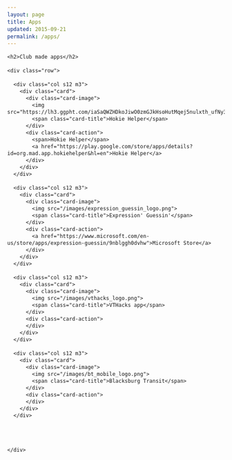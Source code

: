 ```yaml
---
layout: page
title: Apps
updated: 2015-09-21
permalink: /apps/
---
```


<div class="section">
  <div class="container">

    <h2>Club made apps</h2>
    
    <div class="row">

      <div class="col s12 m3">
        <div class="card">
          <div class="card-image">
            <img src="https://lh3.ggpht.com/iaSaQWZHDkoJiwO0zmGJkHsoHutMqej5nulxth_ufNy34ZPY9M1O8OnegGxD3TFD8pw=w300">
            <span class="card-title">Hokie Helper</span>
          </div>
          <div class="card-action">
            <span>Hokie Helper</span>
            <a href="https://play.google.com/store/apps/details?id=org.mad.app.hokiehelper&hl=en">Hokie Helper</a>
          </div>
        </div>
      </div>

      <div class="col s12 m3">
        <div class="card">
          <div class="card-image">
            <img src="/images/expression_guessin_logo.png">
            <span class="card-title">Expression' Guessin'</span>
          </div>
          <div class="card-action">
            <a href="https://www.microsoft.com/en-us/store/apps/expression-guessin/9nblggh0dvhw">Microsoft Store</a>
          </div>
        </div>
      </div>

      <div class="col s12 m3">
        <div class="card">
          <div class="card-image">
            <img src="/images/vthacks_logo.png">
            <span class="card-title">VTHacks app</span>
          </div>
          <div class="card-action">
          </div>
        </div>
      </div>

      <div class="col s12 m3">
        <div class="card">
          <div class="card-image">
            <img src="/images/bt_mobile_logo.png">
            <span class="card-title">Blacksburg Transit</span>
          </div>
          <div class="card-action">
          </div>
        </div>
      </div>




    </div>

  </div>
</div>
